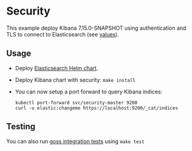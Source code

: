 # Security

This example deploy Kibana 7.15.0-SNAPSHOT using authentication and TLS to connect to
Elasticsearch (see [values][]).


## Usage

* Deploy [Elasticsearch Helm chart][].

* Deploy Kibana chart with security: `make install`

* You can now setup a port forward to query Kibana indices:

  ```
  kubectl port-forward svc/security-master 9200
  curl -u elastic:changeme https://localhost:9200/_cat/indices
  ```


## Testing

You can also run [goss integration tests][] using `make test`


[elasticsearch helm chart]: https://github.com/elastic/helm-charts/tree/7.15/elasticsearch/examples/security/
[goss integration tests]: https://github.com/elastic/helm-charts/tree/7.15/kibana/examples/security/test/goss.yaml
[values]: https://github.com/elastic/helm-charts/tree/7.15/kibana/examples/security/values.yaml
